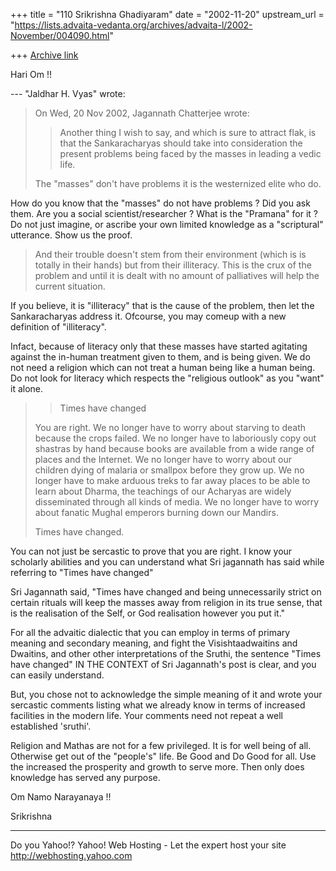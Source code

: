 +++
title = "110 Srikrishna Ghadiyaram"
date = "2002-11-20"
upstream_url = "https://lists.advaita-vedanta.org/archives/advaita-l/2002-November/004090.html"

+++
[Archive link](https://lists.advaita-vedanta.org/archives/advaita-l/2002-November/004090.html)

Hari Om !!

--- "Jaldhar H. Vyas" <jaldhar at BRAINCELLS.COM> wrote:
> On Wed, 20 Nov 2002, Jagannath Chatterjee wrote:
>
> > Another thing I wish to say, and which is sure to
> > attract flak, is that the Sankaracharyas should
> take
> > into consideration the present problems being
> faced by
> > the masses in leading a vedic life.
>
> The "masses" don't have problems it is the
> westernized elite who do.


How do you know that the "masses" do not have problems
?  Did you ask them.  Are you a social
scientist/researcher ? What is the "Pramana" for it ?
Do not just imagine, or ascribe your own limited
knowledge as a "scriptural" utterance. Show us the
proof.

>And
> their trouble doesn't stem from their environment
> (which is is totally in
> their hands) but from their illiteracy.  This is the
> crux of the problem
> and until it is dealt with no amount of palliatives
> will help the current
> situation.
>

If you believe, it is "illiteracy" that is the cause
of the problem, then let the Sankaracharyas address
it. Ofcourse, you may comeup with a new definition of
"illiteracy".

Infact, because of literacy only that these masses
have started agitating against the in-human treatment
given to them, and is being given. We do not need a
religion which can not treat a human being like a
human being. Do not look for literacy which respects
the "religious outlook" as you "want" it alone.


> > Times have changed
>
> You are right.  We no longer have to worry about
> starving to death
> because the crops failed.  We no longer have to
> laboriously copy out
> shastras by hand because books are available from a
> wide range of places
> and the Internet.  We no longer have to worry about
> our children dying of
> malaria or smallpox before they grow up.  We no
> longer have to make
> arduous treks to far away places to be able to learn
> about Dharma, the
> teachings of our Acharyas are widely disseminated
> through all kinds of
> media.  We no longer have to worry about fanatic
> Mughal emperors burning
> down our Mandirs.
>
> Times have changed.
>

You can not just be sercastic to prove that you are
right. I know your scholarly abilities and you can
understand what Sri jagannath has said while referring
to "Times have changed"

Sri Jagannath said, "Times have changed
and being unnecessarily strict on certain rituals will
keep the masses away from religion in its true sense,
that is the realisation of the Self, or God
realisation however you put it."

For all the advaitic dialectic that you can employ in
terms of primary meaning and secondary meaning, and
fight the Visishtaadwaitins and Dwaitins, and other
other interpretations of the Sruthi, the sentence
"Times have changed" IN THE CONTEXT of Sri Jagannath's
post is clear, and you can easily understand.

But, you chose not to acknowledge the simple meaning
of it and wrote your sercastic comments listing what
we already know in terms of increased facilities in
the modern life. Your comments need not repeat a well
established 'sruthi'.

Religion and Mathas are not for a few privileged. It
is for well being of all. Otherwise get out of the
"people's" life. Be Good and Do Good for all. Use the
increased the prosperity and growth to serve more.
Then only does knowledge has served any purpose.

Om Namo Narayanaya !!

Srikrishna





__________________________________________________
Do you Yahoo!?
Yahoo! Web Hosting - Let the expert host your site
http://webhosting.yahoo.com

